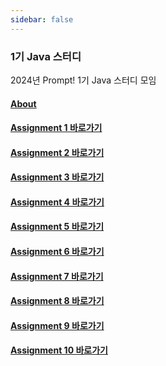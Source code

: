 ```yaml
---
sidebar: false
---
```

### 1기 Java 스터디
2024년 Prompt! 1기 Java 스터디 모임

#### [About](/java/1st-study/about)
#### [Assignment 1 바로가기](/java/1st-study/assignment-1)
#### [Assignment 2 바로가기](/java/1st-study/assignment-2)
#### [Assignment 3 바로가기](/java/1st-study/assignment-3)
#### [Assignment 4 바로가기](/java/1st-study/assignment-4)
#### [Assignment 5 바로가기](/java/1st-study/assignment-5)
#### [Assignment 6 바로가기](/java/1st-study/assignment-6)
#### [Assignment 7 바로가기](/java/1st-study/assignment-7)
#### [Assignment 8 바로가기](/java/1st-study/assignment-8)
#### [Assignment 9 바로가기](/java/1st-study/assignment-9)
#### [Assignment 10 바로가기](/java/1st-study/assignment-10)
